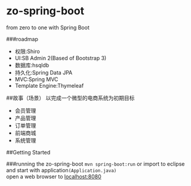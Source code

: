 # zo-spring-boot
from zero to one with Spring Boot


###roadmap
<ul>
	<li>权限:Shiro</li>
	<li>UI:SB Admin 2(Based of Bootstrap 3)</li>
	<li>数据库:hsqldb</li>
	<li>持久化:Spring Data JPA</li>
	<li>MVC:Spring MVC</li>
	<li>Template Engine:Thymeleaf</li>
</ul>

##故事（场景）
以完成一个微型的电商系统为初期目标
<ul>
	<li>会员管理</li>
	<li>产品管理</li>
	<li>订单管理</li>
	<li>前端商城</li>
	<li>系统管理</li>
</ul>

##Getting Started

###running the zo-spring-boot
`mvn spring-boot:run` or import to eclipse and start with application`(Application.java)`<br/>
open a web browser to [localhost:8080](http://localhost:8080)
